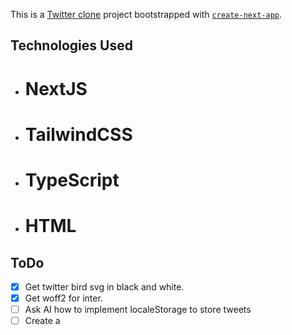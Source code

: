This is a [Twitter clone](https://) project bootstrapped with [`create-next-app`](https://nextjs.org/docs/app/api-reference/cli/create-next-app).

## Technologies Used
- # NextJS
- # TailwindCSS
- # TypeScript
- # HTML

## ToDo
- [x] Get twitter bird svg in black and white.
- [x] Get woff2 for inter.
- [ ] Ask AI how to implement localeStorage to store tweets
- [ ] Create a <CreatePost />